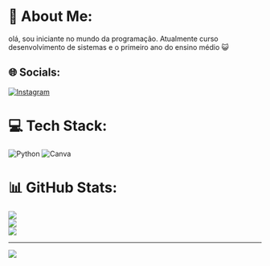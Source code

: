 # 💫 About Me:
olá, sou iniciante no mundo da programação. Atualmente curso desenvolvimento de sistemas e o primeiro ano do ensino médio 😺 


## 🌐 Socials:
[![Instagram](https://img.shields.io/badge/Instagram-%23E4405F.svg?logo=Instagram&logoColor=white)](https://instagram.com/_.e.s.t.e.l.a._7) 

# 💻 Tech Stack:
![Python](https://img.shields.io/badge/python-3670A0?style=for-the-badge&logo=python&logoColor=ffdd54) ![Canva](https://img.shields.io/badge/Canva-%2300C4CC.svg?style=for-the-badge&logo=Canva&logoColor=white)
# 📊 GitHub Stats:
![](https://github-readme-stats.vercel.app/api?username=MuriloChavesST&theme=dark&hide_border=false&include_all_commits=false&count_private=false)<br/>
![](https://github-readme-streak-stats.herokuapp.com/?user=MuriloChavesST&theme=dark&hide_border=false)<br/>
![](https://github-readme-stats.vercel.app/api/top-langs/?username=MuriloChavesST&theme=dark&hide_border=false&include_all_commits=false&count_private=false&layout=compact)

---
[![](https://visitcount.itsvg.in/api?id=MuriloChavesST&icon=2&color=0)](https://visitcount.itsvg.in)

<!-- Proudly created with GPRM ( https://gprm.itsvg.in ) -->
